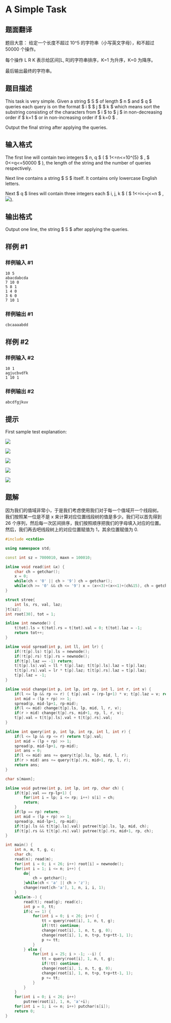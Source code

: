 # A Simple Task

## 题面翻译

题目大意： 给定一个长度不超过 10^5 的字符串（小写英文字母），和不超过 50000 个操作。

每个操作 L R K 表示给区间[L, R]的字符串排序，K=1 为升序，K=0 为降序。

最后输出最终的字符串。

## 题目描述

This task is very simple. Given a string $ S $ of length $ n $ and $ q $ queries each query is on the format $ i $ $ j $ $ k $ which means sort the substring consisting of the characters from $ i $ to $ j $ in non-decreasing order if $ k=1 $ or in non-increasing order if $ k=0 $ .

Output the final string after applying the queries.

## 输入格式

The first line will contain two integers $ n, q $ ( $ 1<=n<=10^{5} $ , $ 0<=q<=50000 $ ), the length of the string and the number of queries respectively.

Next line contains a string $ S $ itself. It contains only lowercase English letters.

Next $ q $ lines will contain three integers each $ i, j, k $ ( $ 1<=i<=j<=n $ , ![](https://cdn.luogu.com.cn/upload/vjudge_pic/CF558E/7c3e064c95015e1bd5569e78df83991726b5fb24.png)).

## 输出格式

Output one line, the string $ S $ after applying the queries.

## 样例 #1

### 样例输入 #1

```
10 5
abacdabcda
7 10 0
5 8 1
1 4 0
3 6 0
7 10 1
```

### 样例输出 #1

```
cbcaaaabdd
```

## 样例 #2

### 样例输入 #2

```
10 1
agjucbvdfk
1 10 1
```

### 样例输出 #2

```
abcdfgjkuv
```

## 提示

First sample test explanation:

![](https://cdn.luogu.com.cn/upload/vjudge_pic/CF558E/39812d297b72578842edac4711612bcaf8f08f55.png)

![](https://cdn.luogu.com.cn/upload/vjudge_pic/CF558E/6cf00260e704a305c81e1f57b87405efa2610fa7.png)

![](https://cdn.luogu.com.cn/upload/vjudge_pic/CF558E/8d72452272093b12cc5f5081cf07220bba9298d5.png)

![](https://cdn.luogu.com.cn/upload/vjudge_pic/CF558E/51ddb7e0620c1f3452d956f281c3537d11d07fb3.png)

![](https://cdn.luogu.com.cn/upload/vjudge_pic/CF558E/47cfdfe8b8cb10e651ce3dbdd53d8f068aca3e79.png)

## 题解
因为我们的值域非常小，于是我们考虑使用我们对于每一个值域开一个线段树。
我们按照某一位是不是 x 来计算对应位置线段树的值是多少。我们可以首先得到 26 个序列，然后每一次区间排序，我们按照顺序把我们的字母填入对应的位置。然后，我们再去吧线段树上的对应位置赋值为 1，其余位置赋值为 0.

```cpp
#include <cstdio>

using namespace std;

const int sz = 7000010, maxn = 100010;

inline void read(int &x) {
	char ch = getchar();
	x = 0;
	while(ch < '0' || ch > '9') ch = getchar();
	while(ch >= '0' && ch <= '9') x = (x<<3)+(x<<1)+(ch&15), ch = getchar();	
}

struct stree{
	int ls, rs, val, laz;
}t[sz];
int root[30], tot = 1;

inline int newnode() {
	t[tot].ls = t[tot].rs = t[tot].val = 0; t[tot].laz = -1;
	return tot++;
}

inline void spread(int p, int ll, int lr) {
	if(!t[p].ls) t[p].ls = newnode();
	if(!t[p].rs) t[p].rs = newnode();
	if(t[p].laz == -1) return;
	t[t[p].ls].val = ll * t[p].laz; t[t[p].ls].laz = t[p].laz;
	t[t[p].rs].val = lr * t[p].laz; t[t[p].rs].laz = t[p].laz;
	t[p].laz = -1;
}

inline void change(int p, int lp, int rp, int l, int r, int v) {
	if(l <= lp && rp <= r) { t[p].val = (rp-lp+1) * v; t[p].laz = v; return; }
	int mid = (lp + rp) >> 1;
	spread(p, mid-lp+1, rp-mid);
	if(l <= mid) change(t[p].ls, lp, mid, l, r, v);
	if(r > mid) change(t[p].rs, mid+1, rp, l, r, v);
	t[p].val = t[t[p].ls].val + t[t[p].rs].val;
}

inline int query(int p, int lp, int rp, int l, int r) {
	if(l <= lp && rp <= r) return t[p].val;
	int mid = (lp + rp) >> 1;
	spread(p, mid-lp+1, rp-mid);
	int ans = 0;
	if(l <= mid) ans += query(t[p].ls, lp, mid, l, r);
	if(r > mid) ans += query(t[p].rs, mid+1, rp, l, r);
	return ans;
}

char s[maxn];

inline void putree(int p, int lp, int rp, char ch) {
	if(t[p].val == rp-lp+1)	{
		for(int i = lp; i <= rp; i++) s[i] = ch;
		return;	
	}
	if(lp == rp) return;
	int mid = (lp + rp) >> 1;
	spread(p, mid-lp+1, rp-mid);
	if(t[p].ls && t[t[p].ls].val) putree(t[p].ls, lp, mid, ch);
	if(t[p].rs && t[t[p].rs].val) putree(t[p].rs, mid+1, rp, ch);
}

int main() {
	int n, m, t, g, c;
	char ch;
	read(n); read(m);
	for(int i = 0; i < 26; i++) root[i] = newnode();
	for(int i = 1; i <= n; i++) {
		do{
			ch = getchar();
		}while(ch < 'a' || ch > 'z');
		change(root[ch-'a'], 1, n, i, i, 1);
	}
	while(m--) {
		read(t); read(g); read(c);
		int p = 0, tt;
		if(c == 1) {
			for(int i = 0; i < 26; i++) {
				tt = query(root[i], 1, n, t, g);
				if(!tt) continue;
				change(root[i], 1, n, t, g, 0);
				change(root[i], 1, n, t+p, t+p+tt-1, 1);
				p += tt;
			}
		} else {
			for(int i = 25; i > -1; --i) {
				tt = query(root[i], 1, n, t, g);
				if(!tt) continue;
				change(root[i], 1, n, t, g, 0);
				change(root[i], 1, n, t+p, t+p+tt-1, 1);
				p += tt;
			}
		}
	}
	for(int i = 0; i < 26; i++) 
		putree(root[i], 1, n, 'a'+i);
	for(int i = 1; i <= n; i++) putchar(s[i]);
	return 0;	
}
```